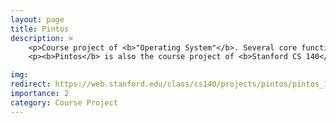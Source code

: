 ```yaml
---
layout: page
title: Pintos
description: >
	<p>Course project of <b>"Operating System"</b>. Several core functions of a simple operating system framework, called <b>"Pintos"</b>, were strengthened, including kernel threads, loading and running user programs, and a file system. </p>
	<p><b>Pintos</b> is also the course project of <b>Stanford CS 140</b>. For more detail of what <b>Pintos</b> is, click the card and you will be redirected to Pintos Introduction. </p>

img: 
redirect: https://web.stanford.edu/class/cs140/projects/pintos/pintos_1.html
importance: 2
category: Course Project
---
```

